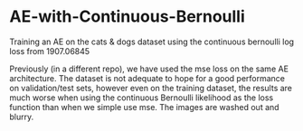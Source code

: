 # AE-with-Continuous-Bernoulli
Training an AE on the cats &amp; dogs dataset using the continuous bernoulli log loss from 1907.06845

Previously (in a different repo), we have used the mse loss on the same AE architecture. The dataset is not adequate to hope for a good performance on validation/test sets, however even on the training dataset, the results are much worse when using the continuous Bernoulli likelihood as the loss function than when we simple use mse. The images are washed out and blurry. 
